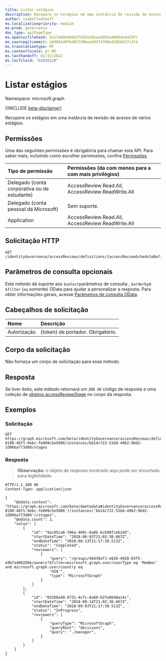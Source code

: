 ```yaml
---
title: Listar estágios
description: Recupere os estágios em uma instância de revisão de acesso de vários estágios.
author: isabelleatmsft
ms.localizationpriority: medium
ms.prod: governance
doc_type: apiPageType
ms.openlocfilehash: 5a1f4dbb96682f63b516bae3603a49054ed429fc
ms.sourcegitcommit: 2dd01b49fbd8f330bead92f4708ed1966237c3f4
ms.translationtype: MT
ms.contentlocale: pt-BR
ms.lasthandoff: 02/15/2022
ms.locfileid: "62816120"
---
```

# <a name="list-stages"></a>Listar estágios
Namespace: microsoft.graph

[!INCLUDE [beta-disclaimer](../../includes/beta-disclaimer.md)]

Recupere os estágios em uma instância de revisão de acesso de vários estágios.

## <a name="permissions"></a>Permissões
Uma das seguintes permissões é obrigatória para chamar esta API. Para saber mais, incluindo como escolher permissões, confira [Permissões](/graph/permissions-reference).

|Tipo de permissão|Permissões (da com menos para a com mais privilégios)|
|:---|:---|
|Delegado (conta corporativa ou de estudante)|AccessReview.Read.All, AccessReview.ReadWrite.All|
|Delegado (conta pessoal da Microsoft)|Sem suporte.|
|Application|AccessReview.Read.All, AccessReview.ReadWrite.All|

## <a name="http-request"></a>Solicitação HTTP

<!-- {
  "blockType": "ignored"
}
-->
``` http
GET /identityGovernance/accessReviews/definitions/{accessReviewScheduleDefinitionId}/instances/{accessReviewInstanceId}/stages
```

## <a name="optional-query-parameters"></a>Parâmetros de consulta opcionais
Este método dá suporte aos `$select`parâmetros de consulta , `$orderby`e `$filter` (`eq` somente) OData para ajudar a personalizar a resposta. Para obter informações gerais, acesse [Parâmetros de consulta OData](/graph/query-parameters).

## <a name="request-headers"></a>Cabeçalhos de solicitação
|Nome|Descrição|
|:---|:---|
|Autorização|{token} de portador. Obrigatório.|

## <a name="request-body"></a>Corpo da solicitação
Não forneça um corpo de solicitação para esse método.

## <a name="response"></a>Resposta

Se tiver êxito, este método retornará um `200 OK` código de resposta e uma coleção de [objetos accessReviewStage](../resources/accessreviewstage.md) no corpo da resposta.

## <a name="examples"></a>Exemplos

### <a name="request"></a>Solicitação
<!-- {
  "blockType": "request",
  "name": "list_accessreviewstage"
}
-->
``` http
GET https://graph.microsoft.com/beta/identityGovernance/accessReviews/definitions/16d424f6-0100-4bf1-9ebc-fe009c5e5006/instances/bb14c722-51b8-4962-9bd2-1d96ba773d80/stages
```

### <a name="response"></a>Resposta
>**Observação:** o objeto de resposta mostrado aqui pode ser encurtado para legibilidade.
<!-- {
  "blockType": "response",
  "truncated": true,
  "@odata.type": "Collection(microsoft.graph.accessReviewStage)"
}
-->
``` http
HTTP/1.1 200 OK
Content-Type: application/json

{
    "@odata.context": "https://graph.microsoft.com/beta/$metadata#identityGovernance/accessReviews/definitions('16d424f6-0100-4bf1-9ebc-fe009c5e5006')/instances('bb14c722-51b8-4962-9bd2-1d96ba773d80')/stages",
    "@odata.count": 2,
    "value": [
        {
            "id": "9ac05ca6-396a-469c-8a8b-bcb98fceb2dd",
            "startDateTime": "2018-08-03T21:02:30.667Z",
            "endDateTime": "2018-08-13T21:17:30.513Z",
            "status": "Completed",
            "reviewers": [
                {
                    "query": "/groups/46d30af1-e626-4928-83f5-e9bfa400289e/owners?$filter=microsoft.graph.user/userType eq 'Member' and microsoft.graph.user/country eq
                    'USA'",
                    "type": "MicrosoftGraph"
                }
            ]
        },
        {
            "id": "03266a48-8731-4cfc-8a60-b2fa6648a14c",
            "startDateTime": "2018-08-14T21:02:30.667Z",
            "endDateTime": "2018-09-03T21:17:30.513Z",
            "status": "InProgress",
            "reviewers": [
                {
                    "queryType": "MicrosoftGraph",
                    "queryRoot": "decisions",
                    "query": "./manager",
                }
            ]
        }
    ]
}
```

